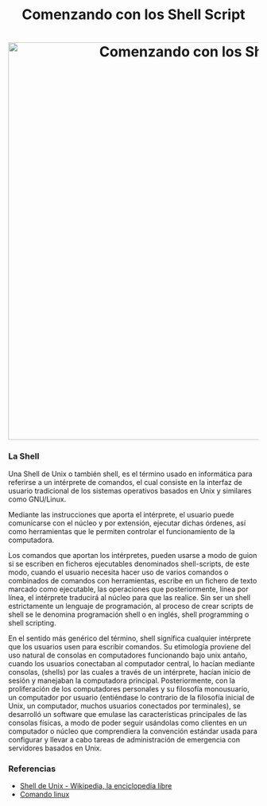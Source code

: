 <h1 align="center">Comenzando con los Shell Script</h1>

<h1 align="center">
  <img src="https://github.com/Ing-Brayan-Martinez/Shell-Script-Demo/blob/master/extras/maxresdefault.jpg" alt="Comenzando con los Shell Script" width="800"/>
</h1>

### La Shell

Una Shell de Unix o también shell, es el término usado en informática para referirse a un intérprete de comandos, el cual consiste en la interfaz de usuario tradicional de los sistemas operativos basados en Unix y similares como GNU/Linux.

Mediante las instrucciones que aporta el intérprete, el usuario puede comunicarse con el núcleo y por extensión, ejecutar dichas órdenes, así como herramientas que le permiten controlar el funcionamiento de la computadora.

Los comandos que aportan los intérpretes, pueden usarse a modo de guion si se escriben en ficheros ejecutables denominados shell-scripts, de este modo, cuando el usuario necesita hacer uso de varios comandos o combinados de comandos con herramientas, escribe en un fichero de texto marcado como ejecutable, las operaciones que posteriormente, línea por línea, el intérprete traducirá al núcleo para que las realice. Sin ser un shell estrictamente un lenguaje de programación, al proceso de crear scripts de shell se le denomina programación shell o en inglés, shell programming o shell scripting.

En el sentido más genérico del término, shell significa cualquier intérprete que los usuarios usen para escribir comandos. Su etimología proviene del uso natural de consolas en computadores funcionando bajo unix antaño, cuando los usuarios conectaban al computador central, lo hacían mediante consolas, (shells) por las cuales a través de un intérprete, hacían inicio de sesión y manejaban la computadora principal. Posteriormente, con la proliferación de los computadores personales y su filosofía monousuario, un computador por usuario (entiéndase lo contrario de la filosofía inicial de Unix, un computador, muchos usuarios conectados por terminales), se desarrolló un software que emulase las características principales de las consolas físicas, a modo de poder seguir usándolas como clientes en un computador o núcleo que comprendiera la convención estándar usada para configurar y llevar a cabo tareas de administración de emergencia con servidores basados en Unix.


### Referencias

- [Shell de Unix - Wikipedia, la enciclopedia libre](https://es.wikipedia.org/wiki/Shell_de_Unix)
- [Comando linux](https://github.com/jaywcjlove/linux-command)
